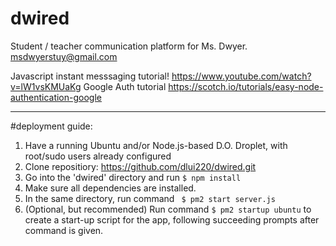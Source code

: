 # dwired
Student / teacher communication platform for Ms. Dwyer.
msdwyerstuy@gmail.com

Javascript instant messsaging tutorial!
https://www.youtube.com/watch?v=lW1vsKMUaKg
Google Auth tutorial
https://scotch.io/tutorials/easy-node-authentication-google

-------

#deployment guide:
1. Have a running Ubuntu and/or Node.js-based D.O. Droplet, with root/sudo users already configured
2. Clone repositiory: https://github.com/dlui220/dwired.git
3. Go into the 'dwired' directory and run ```$ npm install```
4. Make sure all dependencies are installed.
5. In the same directory, run command ``` $ pm2 start server.js```
6. (Optional, but recommended) Run command ```$ pm2 startup ubuntu``` to create a start-up script for the app, following succeeding prompts after command is given.


